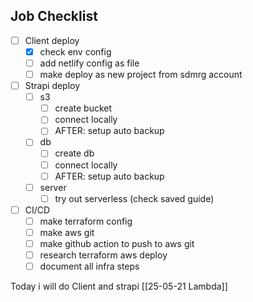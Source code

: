 ## Job Checklist
- [ ] Client deploy
	- [x] check env config
	- [ ] add netlify config as file
	- [ ] make deploy as new project from sdmrg account
- [ ] Strapi deploy
	- [ ] s3
		- [ ] create bucket
		- [ ] connect locally
		- [ ] AFTER: setup auto backup
	- [ ] db
		- [ ] create db
		- [ ] connect locally
		- [ ] AFTER: setup auto backup
	- [ ] server
		- [ ] try out serverless (check saved guide)
- [ ] CI/CD
	- [ ] make terraform config
	- [ ] make aws git
	- [ ] make github action to push to aws git
	- [ ] research terraform aws deploy
	- [ ] document all infra steps

Today i will do Client and strapi [[25-05-21 Lambda]]

